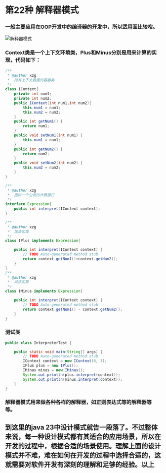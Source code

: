 # 第22种 解释器模式
### 一般主要应用在OOP开发中的编译器的开发中，所以适用面比较窄。
![解释器模式](/java23种设计模式/img/itnerpreter.png)
### Context类是一个上下文环境类，Plus和Minus分别是用来计算的实现，代码如下：
```java  
/**
 * @author xzg
 *	持有上下文数据的容器类
 */
class IContext{
	private int num1;
	private int num2;
	public IContext(int num1,int num2){
		this.num1 = num1;
		this.num2 = num2;
	}
	public int getNum1() {
		return num1;
	}
	public void setNum1(int num1) {
		this.num1 = num1;
	}
	public int getNum2() {
		return num2;
	}
	public void setNum2(int num2) {
		this.num2 = num2;
	}
}
```
```java
/**
 * @author xzg
 *	提供一个公有的计算接口
 */
interface Expression{
	public int interpret(IContext context);
}
```
```java
/**
 * @author xzg
 *	加法实现
 */
class IPlus implements Expression{

	public int interpret(IContext context) {
		// TODO Auto-generated method stub
		return context.getNum1()+context.getNum2();
	}
}
/**
 * @author xzg
 *	减法实现
 */
class IMinus implements Expression{

	public int interpret(IContext context) {
		// TODO Auto-generated method stub
		return context.getNum1() - context.getNum2();
	}
}
```

### 测试类
```java
public class InterpreterTest {

	public static void main(String[] args) {
		// TODO Auto-generated method stub
		IContext context = new IContext(6, 3);
		IPlus plus = new IPlus();
		IMinus minus = new IMinus();
		System.out.println(plus.interpret(context));
		System.out.println(minus.interpret(context));
	}
}
```
### 解释器模式用来做各种各样的解释器，如正则表达式等的解释器等等。
## 到这里的java 23中设计模式就告一段落了。不过整体来说，每一种设计模式都有其适合的应用场景，所以在开发的过程中，根据合适的场景使用。理解上面的设计模式并不难，难在如何在开发的过程中选择合适的，这就需要对软件开发有深刻的理解和足够的经验。以上 
